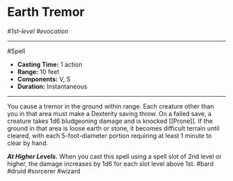 # Earth Tremor
*#1st-level #evocation*
___ 
#Spell
- **Casting Time:** 1 action
- **Range:** 10 feet
- **Components:** V, S
- **Duration:** Instantaneous
---
You cause a tremor in the ground within range. Each creature other than you in that area must make a Dexterity saving throw. On a failed save, a creature takes 1d6 bludgeoning damage and is knocked [[Prone]]. If the ground in that area is loose earth or stone, it becomes difficult terrain until cleared, with each 5-foot-diameter portion requiring at least 1 minute to clear by hand.

***At Higher Levels.*** When you cast this spell using a spell slot of 2nd level or higher, the damage increases by 1d6 for each slot level above 1st.
#bard
#druid
#sorcerer
#wizard